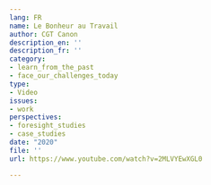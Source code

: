 ```yaml
---
lang: FR
name: Le Bonheur au Travail
author: CGT Canon
description_en: ''
description_fr: ''
category:
- learn_from_the_past
- face_our_challenges_today
type:
- Video
issues:
- work
perspectives:
- foresight_studies
- case_studies
date: "2020"
file: ''
url: https://www.youtube.com/watch?v=2MLVYEwXGL0

---
```

